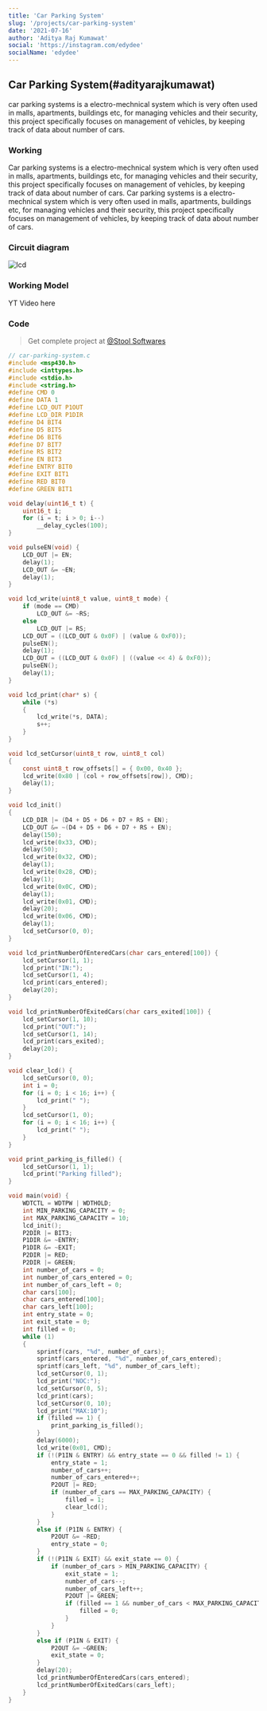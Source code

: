 ```yaml
---
title: 'Car Parking System'
slug: '/projects/car-parking-system'
date: '2021-07-16'
author: 'Aditya Raj Kumawat'
social: 'https://instagram.com/edydee'
socialName: 'edydee'
---
```


## Car Parking System(#adityarajkumawat)

car parking systems is a electro-mechnical system which is very often used in malls, apartments, buildings etc, for managing vehicles and their security, this project specifically focuses on management of vehicles, by keeping track of data about number of cars.

### Working

Car parking systems is a electro-mechnical system which is very often used in malls, apartments, buildings etc, for managing vehicles and their security, this project specifically focuses on management of vehicles, by keeping track of data about number of cars. Car parking systems is a electro-mechnical system which is very often used in malls, apartments, buildings etc, for managing vehicles and their security, this project specifically focuses on management of vehicles, by keeping track of data about number of cars.

### Circuit diagram

![lcd](./images/lcd.png)

### Working Model

YT Video here

### Code

> Get complete project at [@Stool Softwares](https://github.com/Stool-Softwares)

```c
// car-parking-system.c
#include <msp430.h>
#include <inttypes.h>
#include <stdio.h>
#include <string.h>
#define CMD 0
#define DATA 1
#define LCD_OUT P1OUT
#define LCD_DIR P1DIR
#define D4 BIT4
#define D5 BIT5
#define D6 BIT6
#define D7 BIT7
#define RS BIT2
#define EN BIT3
#define ENTRY BIT0
#define EXIT BIT1
#define RED BIT0
#define GREEN BIT1

void delay(uint16_t t) {
    uint16_t i;
    for (i = t; i > 0; i--)
        __delay_cycles(100);
}

void pulseEN(void) {
    LCD_OUT |= EN;
    delay(1);
    LCD_OUT &= ~EN;
    delay(1);
}

void lcd_write(uint8_t value, uint8_t mode) {
    if (mode == CMD)
        LCD_OUT &= ~RS;
    else
        LCD_OUT |= RS;
    LCD_OUT = ((LCD_OUT & 0x0F) | (value & 0xF0));
    pulseEN();
    delay(1);
    LCD_OUT = ((LCD_OUT & 0x0F) | ((value << 4) & 0xF0));
    pulseEN();
    delay(1);
}

void lcd_print(char* s) {
    while (*s)
    {
        lcd_write(*s, DATA);
        s++;
    }
}

void lcd_setCursor(uint8_t row, uint8_t col)
{
    const uint8_t row_offsets[] = { 0x00, 0x40 };
    lcd_write(0x80 | (col + row_offsets[row]), CMD);
    delay(1);
}

void lcd_init()
{
    LCD_DIR |= (D4 + D5 + D6 + D7 + RS + EN);
    LCD_OUT &= ~(D4 + D5 + D6 + D7 + RS + EN);
    delay(150);
    lcd_write(0x33, CMD);
    delay(50);
    lcd_write(0x32, CMD);
    delay(1);
    lcd_write(0x28, CMD);
    delay(1);
    lcd_write(0x0C, CMD);
    delay(1);
    lcd_write(0x01, CMD);
    delay(20);
    lcd_write(0x06, CMD);
    delay(1);
    lcd_setCursor(0, 0);
}

void lcd_printNumberOfEnteredCars(char cars_entered[100]) {
    lcd_setCursor(1, 1);
    lcd_print("IN:");
    lcd_setCursor(1, 4);
    lcd_print(cars_entered);
    delay(20);
}

void lcd_printNumberOfExitedCars(char cars_exited[100]) {
    lcd_setCursor(1, 10);
    lcd_print("OUT:");
    lcd_setCursor(1, 14);
    lcd_print(cars_exited);
    delay(20);
}

void clear_lcd() {
    lcd_setCursor(0, 0);
    int i = 0;
    for (i = 0; i < 16; i++) {
        lcd_print(" ");
    }
    lcd_setCursor(1, 0);
    for (i = 0; i < 16; i++) {
        lcd_print(" ");
    }
}

void print_parking_is_filled() {
    lcd_setCursor(1, 1);
    lcd_print("Parking filled");
}

void main(void) {
    WDTCTL = WDTPW | WDTHOLD;
    int MIN_PARKING_CAPACITY = 0;
    int MAX_PARKING_CAPACITY = 10;
    lcd_init();
    P2DIR |= BIT3;
    P1DIR &= ~ENTRY;
    P1DIR &= ~EXIT;
    P2DIR |= RED;
    P2DIR |= GREEN;
    int number_of_cars = 0;
    int number_of_cars_entered = 0;
    int number_of_cars_left = 0;
    char cars[100];
    char cars_entered[100];
    char cars_left[100];
    int entry_state = 0;
    int exit_state = 0;
    int filled = 0;
    while (1)
    {
        sprintf(cars, "%d", number_of_cars);
        sprintf(cars_entered, "%d", number_of_cars_entered);
        sprintf(cars_left, "%d", number_of_cars_left);
        lcd_setCursor(0, 1);
        lcd_print("NOC:");
        lcd_setCursor(0, 5);
        lcd_print(cars);
        lcd_setCursor(0, 10);
        lcd_print("MAX:10");
        if (filled == 1) {
            print_parking_is_filled();
        }
        delay(6000);
        lcd_write(0x01, CMD);
        if (!(P1IN & ENTRY) && entry_state == 0 && filled != 1) {
            entry_state = 1;
            number_of_cars++;
            number_of_cars_entered++;
            P2OUT |= RED;
            if (number_of_cars == MAX_PARKING_CAPACITY) {
                filled = 1;
                clear_lcd();
            }
        }
        else if (P1IN & ENTRY) {
            P2OUT &= ~RED;
            entry_state = 0;
        }
        if (!(P1IN & EXIT) && exit_state == 0) {
            if (number_of_cars > MIN_PARKING_CAPACITY) {
                exit_state = 1;
                number_of_cars--;
                number_of_cars_left++;
                P2OUT |= GREEN;
                if (filled == 1 && number_of_cars < MAX_PARKING_CAPACITY) {
                    filled = 0;
                }
            }
        }
        else if (P1IN & EXIT) {
            P2OUT &= ~GREEN;
            exit_state = 0;
        }
        delay(20);
        lcd_printNumberOfEnteredCars(cars_entered);
        lcd_printNumberOfExitedCars(cars_left);
    }
}
```
